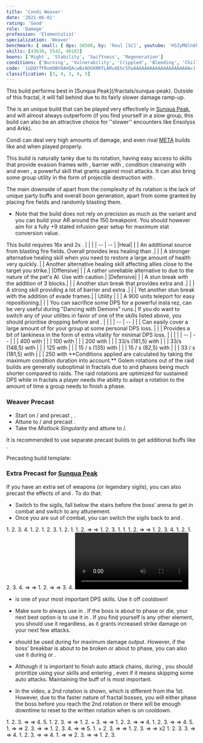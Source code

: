 ```yaml
---
title: 'Condi Weaver'
date: '2021-06-01'
rating: 'Good'
role: 'Damage'
profession: 'Elementalist'
specialization: 'Weaver'
benchmark: { small: { dps: 38500, by: 'Roul [SC]', youtube: 'H5ZyMQln6hw' } }
skills: [43638, 5542, 40183]
boons: ['Might', 'Stability', 'Swiftness', 'Regeneration']
conditions: ['Burning', 'Vulnerability', 'Crippled', 'Bleeding', 'Chilled']
code: '[&DQYfFRomOBV0AHQAcwBzADUXNRfLAMsAEhcSFwAAAAAAAAAAAAAAAAAAAAA=]'
classification: [3, 4, 3, 4, 5]
---
```


<Message>
This build performs best in [Sunqua Peak](/fractals/sunqua-peak). Outside of this fractal, it will fall behind <BuildLink build="Power Weaver" specialization="Weaver"/> due to its fairly slower damage ramp-up.
</Message>

The **<Specialization text="Condi Weaver" name="Weaver"/>** is an unique build that can be played very effectively in [Sunqua Peak](/fractals/sunqua-peak), and will almost always outperform <BuildLink build="Power Weaver" specialization="Weaver"/> (if you find yourself in a slow group, this build can also be an attractive choice for ''slower'' encounters like Ensolyss and Arkk).

Condi <Specialization name="Weaver"/> can deal very high amounts of damage, and even rival [META](/guides/meta-explained) builds like <BuildLink build="Condi Soulbeast" specialization="Soulbeast"/> and <BuildLink build="Condi Firebrand" specialization="Firebrand"/> when played properly.

This build is naturally tanky due to its rotation, having easy access to skills that provide evasion frames with <Skill name="Earthen Vortex"/>, barrier with <Skill name="Lava Skin"/>, condition cleansing with <Skill name="Magnetic Wave"/> and even <Skill name="Obsidian Flesh"/>, a powerful skill that grants <Effect name="Invulnerability"/> against most attacks. It can also bring some group utility in the form of projectile destruction with <Skill name="Swirling Winds"/>.

The main downside of **<Specialization text="Condi Weaver" name="Weaver"/>** apart from the complexity of its rotation is the lack of unique party buffs and overall boon generation, apart from some <Boon name="Might"/> granted by placing fire fields and randomly blasting them.

<Divider text="Equipment"/>

- Note that the build does not rely on precision as much as the <BuildLink build="Power Weaver" specialization="Weaver"/> variant and you can build your AR around the 150 breakpoint. You should however aim for a fully +9 stated infusion gear setup for maximum <Item id="79722"/> stat conversion value.

<Grid>
<GridItem sm="4">
<Armor weight="Light" helmAffix="Viper" helmRune="Elementalist" shouldersAffix="Viper" shouldersRune="Elementalist" coatAffix="Viper" coatRune="Elementalist" glovesAffix="Viper" glovesRune="Elementalist" leggingsAffix="Viper" leggingsRune="Elementalist" bootsAffix="Viper" bootsRune="Elementalist" helmInfusionId="49432" shouldersInfusionId="49432" coatInfusionId="49432" glovesInfusionId="49432" leggingsInfusionId="49432" bootsInfusionId="49432"/>
</GridItem>

<GridItem sm="4">
<Weapons weapon1MainType="Sword" weapon1MainAffix="Viper" weapon1MainSigil1="Earth" weapon1OffType="Focus" weapon1OffAffix="Viper" weapon1OffSigil="Geomancy" weapon2MainType="Scepter"/>
</GridItem>

<GridItem sm="4">
<BackAndTrinkets backItemAffix="Viper" accessory1Affix="Viper" accessory2Affix="Viper" amuletAffix="Viper" ring1Affix="Viper" ring2Affix="Viper" backItemInfusion1Id="49432" backItemInfusion2Id="49432" accessory1InfusionId="49432" accessory2InfusionId="49432" ring1Infusion1Id="49432" ring1Infusion2Id="49432" ring1Infusion3Id="49432" ring2Infusion1Id="49432" ring2Infusion2Id="49432" ring2Infusion3Id="49432"/>

<Consumables foodId="12464" utilityId="48917" infusionId="37130"/>
</GridItem>

<GridItem sm="12">
<Message>
This build requires 16x <Item name="malignagonyinfusion"/> and 2x <Item name="spitefulagonyinfusion"/>.
</Message>
</GridItem>
</Grid>

<Divider text="Build"/>

<Grid>
<GridItem sm="7">
<Traits traits1="Fire" traits1Selected="Burning Precision, Burning Rage, Persisting Flames" traits2="Earth" traits2Selected="Serrated Stones, Strength of Stone, Written in Stone" traits3="Weaver" traits3Selected="Superior Elements, Weavers Prowess, Elements of Rage"/>
</GridItem>

<GridItem sm="5">
<Skills heal="Signet of Restoration" utility1="Glyph of Elemental Power" utility2="Primordial Stance" utility3="Signet of Fire" elite="Weave Self"/>
</Grid>
</GridItem>

<Divider text="Situational"/>

<Grid>
<GridItem sm="7">
<Card title="Situational Skills">
| | |
| -- | -- |
|Heal|
| <Skill name="Arcane Brilliance" size="big" disableText/> | An additional <Boon name="Might"/> source from blasting fire fields. Overall provides less healing than <Skill name="Signet Of Restoration"/>.|
| <Skill name="Glyph of Elemental Harmony" size="big" disableText/> | A stronger alternative healing skill when you need to restore a large amount of health very quickly.
| <Skill name="Aquatic stance" size="big" disableText/> | Another alternative healing skill affecting allies close to the target you strike.|
|Offensive|
| <Skill name="Glyph of Lesser Elementals" size="big" disableText/> | A rather unreliable alternative to  <Skill name="Glyph of Elemental Power"/> due to the nature of the pet's AI. Use with caution.|
|Defensive|
| <Skill name="Arcane Shield" size="big" disableText/> | A stun break with the addition of 3 blocks.|
| <Skill name="Armor of Earth" size="big" disableText/> | Another stun break that provides extra <Boon name= "Protection"/> and <Boon name= "Stability"/>.|
| <Skill name="Stone Resonance" size="big" disableText/> | A strong skill providing a lot of barrier and extra <Boon name= "Stability"/>.|
| <Skill name="Twist of Fate" size="big" disableText/> | Yet another stun break with the addition of evade frames.|
| Utility |
| <Skill name="Lightning Flash" size="big" disableText/> | A 900 units teleport for easy repositioning.|
| <Skill name="Glyph of Renewal" size="big" disableText/> | You can sacrifice some DPS for a powerful insta rez, can be very useful during "Dancing with Demons" runs.|

<Message>
If you do want to switch any of your utilites in favor of one of the skills listed above, you should prioritise dropping <Skill name="Glyph of Elemental Power"/> before <Skill name="Primordial Stance"/> and <Skill name="Signet of fire"/>.
</Message>

</Card>
</GridItem>

<GridItem sm="5">
<Card title="Situational Traits">
| | |
| -- | -- |
| <Trait name="Pyromancers Puissance" size="big" disableText/> | Can easily cover a large amount of <Boon name="Might"/> for your group at some personal DPS loss. |
| <Trait name="Masters Fortitude" size="big" disableText/> | Provides a bit of tankiness in the form of extra vitality for minimal DPS loss. |
</Card>

<Card title="Defiance Bar Damage">
| | |
| -- | -- |
| <Skill name="Gale" size="big" disableText/> | 400 with <Control name="Knockdown"/> |
| <Skill name="Polaric Leap" size="big" disableText/> | 100 with <Control name="Daze"/> |
| <Skill name="Comet" size="big" disableText/> | 200 with <Control name="Daze"/> |
| <Skill name="Freezing Gust" size="big" disableText/> | 33/s (181,5) with <Condition name="Chilled"/> |
| <Skill name="Shearing Edge" size="big" disableText/> | 33/s (148,5) with <Condition name="Chilled"/> |
| <Skill name="Gale Strike" size="big" disableText/> | 125 with <Control name="Float"/> |
| <Skill name="Magnetic Wave" size="big" disableText/> | 15 / s (135) with <Condition name="Crippled"/> |
| <Skill name="Earthen Vortex" size="big" disableText/> | 15 / s (82,5) with <Condition name="Crippled"/> |
| <Skill name="Twin Strike" size="big" disableText/> | 33 / s (181,5) with <Condition name="Chilled"/> |
| <Skill name="Tailored Victory" size="big" disableText/> | 250 with <Control name="Float"/>
 **Conditions applied are calculated by taking the maximum condition duration into account.**

</Card>
</GridItem>
</Grid>

<Divider text="Rotation / Skill usage"/>

<Grid>
<GridItem xs="12" sm="12">
<Card title="Disclaimer">
Golem rotations out of the raid builds are generally suboptimal in fractals due to <Effect name="Exposed"/> and phases being much shorter compared to raids. The raid rotations are optimized for sustained DPS while in fractals a player needs the ability to adapt a rotation to the amount of time a group needs to finish a phase.  
</Card>
</GridItem>

<GridItem xs="12" sm="12">
<Card title="Precasting">

### **Weaver Precast**

- Start on <Skill name="Fire Attunement"/>/<Skill name="Earth Attunement"/> and precast <Skill name="Glyph of ELemental Power"/>, <Skill name="Arcane Power"/>.
- Attune to <Skill name="Earth Attunement"/>/<Skill name="Fire Attunement"/> and precast <Skill name="Weave Self"/>.
- Take the _Mistlock Singularity_ and attune to <Skill name="Air Attunement"/>/<Skill name="Earth Attunement"/>.

It is recommended to use separate precast builds to get additional buffs like <Trait name="Elemental Surge"/>.

Precasting build template:

<Traits unembossed traits1="Arcane" traits1Selected=",Renewing Stamina, Elemental Lockdown, Elemental Surge" traits2="Air" traits2Selected="One with air, Raging Storm, Fresh Air" traits3="Weaver" traits3Selected=",Superior Elements, Weavers Prowess, Elements of Rage"/>

### **Extra Precast for [Sunqua Peak](/fractals/sunqua-peak)**

If you have an extra set of weapons (or legendary sigils), you can also precast the effects of <Item name="Doom"/> and <Item name="Leeching"/>. To do that:

- Switch to the sigils, fall below the stairs before the boss' arena to get in combat and switch to any attunement.
- Once you are out of combat, you can switch the sigils back to <Item name="Earth"/> and <Item name="Geomancy"/>.

</Card>
</GridItem>

<GridItem xs="12" sm="6">
<Card title="Rotation during Weave Self">
<GridItem sm="3">
<Skill name="Air Attunement" size="large" disableText/> <Skill name="Earth Attunement" size="large" disableText/>
</GridItem>
<GridItem sm="10">
1. <Skill name="Weave Self"/>
2. <Skill name="Signet of Fire"/>
3. <Skill name="Gale Strike"/>
4. <Skill name="Magnetic Wave"/>
</GridItem>

<GridItem sm="3">
<Skill name="Fire Attunement" size="large" disableText/> <Skill name="Air Attunement" size="large" disableText/>
</GridItem>
<GridItem sm="10">
1. <Skill name="Flame Uprising"/>
2. <Skill name="Pyro Vortex"/>
</GridItem>

<GridItem sm="3">
<Skill name="Fire Attunement" size="large" disableText/> <Skill name="Fire Attunement" size="large" disableText/>
</GridItem>
<GridItem sm="10">
1. <Skill name="Transmute Fire"/>
2. <Skill name="Cauterizing Strike"/>   
3. <Skill name="Flamewall"/>
</GridItem>

<GridItem sm="3">
<Skill name="Earth Attunement" size="large" disableText/> <Skill name="Fire Attunement" size="large" disableText/>
</GridItem>
<GridItem sm="10">
1. <Skill name="Lava Skin"/>
2. <Skill name="Earthen Vortex"/>
</GridItem>

<GridItem sm="3">
<Skill name="Earth Attunement" size="large" disableText/> <Skill name="Earth Attunement" size="large" disableText/>
</GridItem>
<GridItem sm="10">
1. <Skill name="Rust Frenzy"/>
</GridItem>

<GridItem sm="3">
<Skill name="Fire Attunement" size="large" disableText/> <Skill name="Earth Attunement" size="large" disableText/>
</GridItem>
<GridItem sm="10">
1. <Skill name="Flame Uprising"/>
2. <Skill name="Fire strike"/> => <Skill name="Fire Swipe"/> =>
</GridItem>

<GridItem sm="3">
<Skill name="Fire Attunement" size="large" disableText/> <Skill name="Fire Attunement" size="large" disableText/>
</GridItem>
<GridItem sm="10">
1. <Skill name="Searing Slash"/>
2. <Skill name="Transmute Fire"/>
3. <Skill name="Signet of Fire"/>
</GridItem>

<GridItem sm="3">
<Skill name="Air Attunement" size="large" disableText/> <Skill name="Fire Attunement" size="large" disableText/>
</GridItem>
<GridItem sm="10">
1. <Skill name="Pyro Vortex"/>
</GridItem>

<GridItem sm="3">
<Skill name="Fire Attunement" size="large" disableText/> <Skill name="Air Attunement" size="large" disableText/>
</GridItem>
<GridItem sm="10">
1. <Skill name="Flame Uprising"/>
</GridItem>

<GridItem sm="3">
<Skill name="Fire Attunement" size="large" disableText/> <Skill name="Fire Attunement" size="large" disableText/>
</GridItem>
<GridItem sm="10">
1. <Skill name="Cauterizing Strike"/>
2. <Skill name="Fire strike"/> => <Skill name="Fire Swipe"/> =>
</GridItem>

<GridItem sm="3">
<Skill name="Earth Attunement" size="large" disableText/> <Skill name="Fire Attunement" size="large" disableText/>
</GridItem>
<GridItem sm="10">
1. <Skill name="Searing Slash"/>
2. <Skill name="Transmute Fire"/>
3. <Skill name="Flamewall"/>
4. <Skill name="Earthen Vortex"/>
</GridItem>

<GridItem sm="3">
<Skill name="Water Attunement" size="large" disableText/> <Skill name="Earth Attunement" size="large" disableText/>
</GridItem>
<GridItem sm="10">
1. <Skill name="Natural Frenzy"/>
2. <Skill name="Magnetic Wave"/>
</GridItem>

<GridItem sm="3">
<Skill name="Fire Attunement" size="large" disableText/> <Skill name="Water Attunement" size="large" disableText/>
</GridItem>
<GridItem sm="10">
1. <Skill name="Flame Uprising"/>
2. <Skill name="Signet of Fire"/>
3. <Skill name="Twin strike"/>
4. <Skill name="Fire strike"/> => <Skill name="Fire Swipe"/> => <Skill name="Searing Slash"/> 
</GridItem>

<GridItem sm="3">
<Skill name="Fire Attunement" size="large" disableText/> <Skill name="Fire Attunement" size="large" disableText/>
</GridItem>
<GridItem sm="10">
1. <Skill name="Transmute Fire"/>
2. <Skill name="Fire strike"/> => <Skill name="Fire Swipe"/> => <Skill name="Searing Slash"/>
3. <Skill name="Cauterizing Strike"/>
4. <Skill name="Flame Uprising"/>
</GridItem>
</Card>

</GridItem>
<GridItem xs="12" sm="6">
<Card title="Golem Rotation">
<Video youtube="H5ZyMQln6hw" caption="by Roul [SC]" />
</Card>

<GridItem xs= "12" sm="12">
<Card title="Important Notes">

- <Skill name="Signet of Fire"/> is one of your most important DPS skills. Use it off cooldown!

- Make sure to always use <Skill name="Glyph of ELemental Power"/> in <Skill name="Fire Attunement"/>. If the boss is about to phase or die, your next best option is to use it in <Skill name="Earth Attunement"/>. If you find yourself is any other element, you should use it regardless, as it grants increased strike damage on your next few attacks.

- <Skill name="Primordial Stance"/> should be used during <Skill name="Earth Attunement" disableText/> <Skill name="Earth Attunement" disableText/> for maximum damage output. However, if the boss' breakbar is about to be broken or about to phase, you can also use it during <Skill name="Fire Attunement" disableText/> <Skill name="Earth Attunement" disableText/> or <Skill name="Fire Attunement" disableText/> <Skill name="Fire Attunement" disableText/>.

- Although it is important to finish auto attack chains, during <Skill name="Weave Self"/>, you should prioritize using your skills and entering <Skill name="Tailored Victory"/>, even if it means skipping some auto attacks. Maintaining the <Skill name="Fire Attunement" disableText/> buff of <Skill name="Weave Self"/> is most important.

- In the video, a 2nd <Skill name="Weave Self"/> rotation is shown, which is different from the 1st. However, due to the faster nature of fractal bosses, you will either phase the boss before you reach the 2nd rotation or there will be enough downtime to reset to the written rotation when <Skill name="Weave Self"/> is on cooldown.
  </GridItem>
  </Card>

</GridItem>
</Grid>

<GridItem xs="12" sm="6">
<Card title="Rotation out of Weave Self">
<GridItem sm="3">
<Skill name="Earth Attunement" size="large" disableText/> <Skill name="Fire Attunement" size="large" disableText/>
</GridItem>
<GridItem sm="10">
1. <Skill name="Lava Skin"/>
2. <Skill name="Earthen Vortex"/>
3. <Skill name="Crystal Slash"/> => <Skill name="Crystalline Strike"/> => <Skill name="Crystalline Sunder"/>
4. <Skill name="Transmute Fire"/>
5. <Skill name="Flamewall"/>
</GridItem>

<GridItem sm="3">
<Skill name="Earth Attunement" size="large" disableText/> <Skill name="Earth Attunement" size="large" disableText/>
</GridItem>
<GridItem sm="10">
1. <Skill name="Signet of Fire"/>
2. <Skill name="Rust Frenzy"/>
3. <Skill name="Crystal Slash"/> => <Skill name="Crystalline Strike"/> =>
</GridItem>

<GridItem sm="3">
<Skill name="Fire Attunement" size="large" disableText/> <Skill name="Earth Attunement" size="large" disableText/>
</GridItem>
<GridItem sm="10">
1. <Skill name="Crystalline Sunder"/>
2. <Skill name="Flame Uprising"/> + <Skill name="Magnetic Wave"/>
3. <Skill name="Fire strike"/> => <Skill name="Fire Swipe"/> => <Skill name="Searing Slash"/>
</GridItem>

<GridItem sm="3">
<Skill name="Fire Attunement" size="large" disableText/> <Skill name="Fire Attunement" size="large" disableText/>
</GridItem>
<GridItem sm="10">
1. <Skill name="Transmute Fire"/>
2. <Skill name="Cauterizing Strike"/>
3. <Skill name="Fire strike"/> => <Skill name="Fire Swipe"/> => <Skill name="Searing Slash"/>
4. <Skill name="Flame Uprising"/>
</GridItem>

<GridItem sm="3">
<Skill name="Air Attunement" size="large" disableText/> <Skill name="Fire Attunement" size="large" disableText/>
</GridItem>
<GridItem sm="10">
1. <Skill name="Signet of Fire"/>
2. <Skill name="Pyro Vortex"/>
3. <Skill name="Charged Strike"/> => <Skill name="Polaric Slash"/> => <Skill id="45216"/>
4. <Skill name="Flamewall"/>
5. <Skill name="Transmute Fire"/>
</GridItem>

<GridItem sm="3">
<Skill name="Fire Attunement" size="large" disableText/> <Skill name="Air Attunement" size="large" disableText/>
</GridItem>
<GridItem sm="10">
1. <Skill name="Fire strike"/> => <Skill name="Fire Swipe"/> => <Skill name="Searing Slash"/>
2. <Skill name="Flame Uprising"/>
3. <Skill name="Fire strike"/> => <Skill name="Fire Swipe"/> =>
</GridItem>

<GridItem sm="3">
<Skill name="Earth Attunement" size="large" disableText/> <Skill name="Fire Attunement" size="large" disableText/>
</GridItem>
<GridItem sm="10">
1. <Skill name="Searing Slash"/>
2. <Skill name="Lava Skin"/>
3. <Skill name="Earthen Vortex"/>
4. <Skill name="Crystal Slash"/> => <Skill name="Crystalline Strike"/> => <Skill name="Crystalline Sunder"/>
5. <Skill name="Transmute Fire"/>
</GridItem>

<GridItem sm="3">
<Skill name="Earth Attunement" size="large" disableText/> <Skill name="Earth Attunement" size="large" disableText/>
</GridItem>
<GridItem sm="10">
1. <Skill name="Signet of Fire"/> + <Skill name="Magnetic Wave"/>
2. <Skill name="Rust Frenzy"/>
3. <Skill name="Crystal Slash"/> => <Skill name="Crystalline Strike"/> =>
</GridItem>

<GridItem sm="3">
<Skill name="Fire Attunement" size="large" disableText/> <Skill name="Earth Attunement" size="large" disableText/>
</GridItem>
<GridItem sm="10">
1. <Skill name="Crystalline Sunder"/>
2. <Skill name="Flame Uprising"/>
3. <Skill name="Fire strike"/> => <Skill name="Fire Swipe"/> => <Skill name="Searing Slash"/> x2
</GridItem>

<GridItem sm="3">
<Skill name="Fire Attunement" size="large" disableText/> <Skill name="Fire Attunement" size="large" disableText/>
</GridItem>
<GridItem sm="10">
1. <Skill name="Transmute Fire"/>
2. <Skill name="Flamewall"/>
3. <Skill name="Cauterizing Strike"/>
3. <Skill name="Fire strike"/> => <Skill name="Fire Swipe"/> => <Skill name="Searing Slash"/>
4. <Skill name="Flame Uprising"/>
</GridItem>

<GridItem sm="3">
<Skill name="Air Attunement" size="large" disableText/> <Skill name="Fire Attunement" size="large" disableText/>
</GridItem>
<GridItem sm="10">
1. <Skill name="Signet of Fire"/>
2. <Skill name="Pyro Vortex"/>
3. <Skill name="Charged Strike"/> => <Skill name="Polaric Slash"/> => <Skill id="45216"/>
4. <Skill name="Transmute Fire"/>
</GridItem>

<GridItem sm="3">
<Skill name="Fire Attunement" size="large" disableText/> <Skill name="Air Attunement" size="large" disableText/>
</GridItem>
<GridItem sm="10">
1. <Skill name="Fire strike"/> => <Skill name="Fire Swipe"/> => <Skill name="Searing Slash"/>
2. <Skill name="Flame Uprising"/>
3. <Skill name="Fire strike"/> => <Skill name="Fire Swipe"/> =>
</GridItem>

<GridItem sm="3">
<Skill name="Earth Attunement" size="large" disableText/> <Skill name="Fire Attunement" size="large" disableText/>
</GridItem>
<GridItem sm="10">
1. <Skill name="Searing Slash"/>
2. <Skill name="Lava Skin"/>
3. <Skill name="Earthen Vortex"/>
</GridItem>
</Card>
